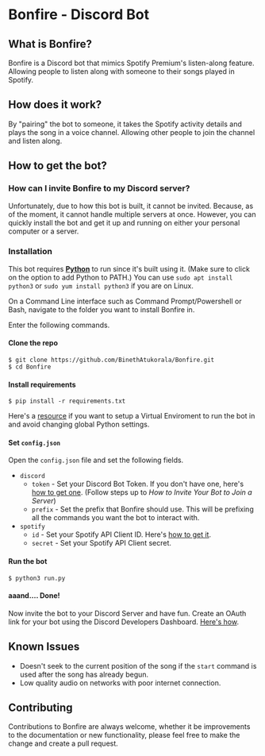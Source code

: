# Bonfire - Discord Bot

## What is Bonfire?

Bonfire is a Discord bot that mimics Spotify Premium's listen-along feature. Allowing people to listen along with someone to their songs played in Spotify.

## How does it work?

By "pairing" the bot to someone, it takes the Spotify activity details and plays the song in a voice channel. Allowing other people to join the channel and listen along.

## How to get the bot?

### How can I invite Bonfire to my Discord server?

Unfortunately, due to how this bot is built, it cannot be invited. Because, as of the moment, it cannot handle multiple servers at once. However, you can quickly install the bot and get it up and running on either your personal computer or a server.

### Installation

This bot requires [**Python**](https://www.python.org/downloads/) to run since it's built using it. (Make sure to click on the option to add Python to PATH.)
You can use `sudo apt install python3` or `sudo yum install python3` if you are on Linux.

On a Command Line interface such as Command Prompt/Powershell or Bash, navigate to the folder you want to install Bonfire in.

Enter the following commands.

#### Clone the repo

```console
$ git clone https://github.com/BinethAtukorala/Bonfire.git
$ cd Bonfire
```

#### Install requirements

```console
$ pip install -r requirements.txt
```

Here's a [resource](https://realpython.com/python-virtual-environments-a-primer/) if you want to setup a Virtual Enviroment to run the bot in and avoid changing global Python settings.

#### Set `config.json`

Open the `config.json` file and set the following fields.

* `discord`
    * `token` - Set your Discord Bot Token. If you don't have one, here's [how to get one](https://www.freecodecamp.org/news/create-a-discord-bot-with-python/). (Follow steps up to *How to Invite Your Bot to Join a Server*)
    * `prefix` - Set the prefix that Bonfire should use. This will be prefixing all the commands you want the bot to interact with.
* `spotify`
    * `id` - Set your Spotify API Client ID. Here's [how to get it](https://support.heateor.com/get-spotify-client-id-client-secret/).
    * `secret` - Set your Spotify API Client secret.

#### Run the bot

```console
$ python3 run.py
```

#### aaand.... Done!

Now invite the bot to your Discord Server and have fun. Create an OAuth link for your bot using the Discord Developers Dashboard. [Here's how](https://www.freecodecamp.org/news/create-a-discord-bot-with-python/#:~:text=How%20to%20Invite%20Your%20Bot%20to%20Join%20a%20Server).

## Known Issues
* Doesn't seek to the current position of the song if the `start` command is used after the song has already begun.
* Low quality audio on networks with poor internet connection.

## Contributing

Contributions to Bonfire are always welcome, whether it be improvements to the documentation or new functionality, please feel free to make the change and create a pull request.
